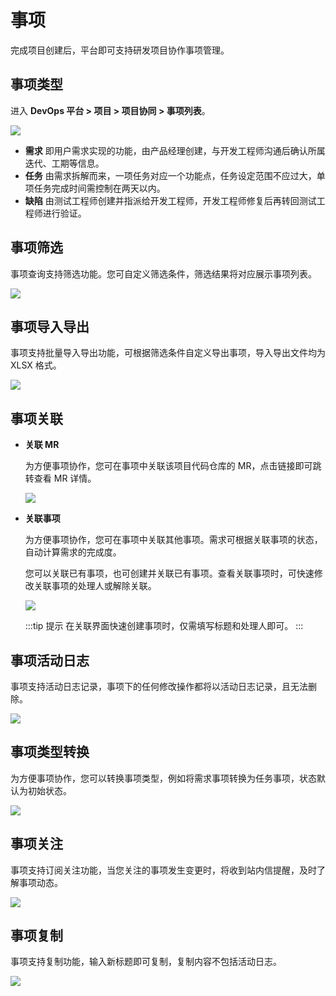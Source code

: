 # 事项

完成项目创建后，平台即可支持研发项目协作事项管理。

## 事项类型

进入 **DevOps 平台 > 项目 > 项目协同 > 事项列表**。

![](http://terminus-paas.oss-cn-hangzhou.aliyuncs.com/paas-doc/2022/02/18/65298d9e-2e93-4fe6-ab0b-5178acd837d0.png)

- **需求**
  即用户需求实现的功能，由产品经理创建，与开发工程师沟通后确认所属迭代、工期等信息。
- **任务**
  由需求拆解而来，一项任务对应一个功能点，任务设定范围不应过大，单项任务完成时间需控制在两天以内。
- **缺陷**
  由测试工程师创建并指派给开发工程师，开发工程师修复后再转回测试工程师进行验证。

## 事项筛选

事项查询支持筛选功能。您可自定义筛选条件，筛选结果将对应展示事项列表。

![](http://terminus-paas.oss-cn-hangzhou.aliyuncs.com/paas-doc/2022/02/18/0c7f17c6-5d9f-4612-ab2e-a34432069699.png)

## 事项导入导出

事项支持批量导入导出功能，可根据筛选条件自定义导出事项，导入导出文件均为 XLSX 格式。

![](http://terminus-paas.oss-cn-hangzhou.aliyuncs.com/paas-doc/2022/02/18/d11df522-3e90-4ddb-a0f4-fe27f0c8294e.png)

## 事项关联

- **关联 MR**

  为方便事项协作，您可在事项中关联该项目代码仓库的 MR，点击链接即可跳转查看 MR 详情。

  ![](http://terminus-paas.oss-cn-hangzhou.aliyuncs.com/paas-doc/2022/02/18/44220b41-29f0-44ba-b21c-2f62a287e959.png)

- **关联事项**

  为方便事项协作，您可在事项中关联其他事项。需求可根据关联事项的状态，自动计算需求的完成度。

  您可以关联已有事项，也可创建并关联已有事项。查看关联事项时，可快速修改关联事项的处理人或解除关联。

  ![](http://terminus-paas.oss-cn-hangzhou.aliyuncs.com/paas-doc/2022/02/18/c2fcf927-a868-465e-ace9-1594b17786d6.png)

  :::tip 提示
  在关联界面快速创建事项时，仅需填写标题和处理人即可。
  :::

## 事项活动日志

事项支持活动日志记录，事项下的任何修改操作都将以活动日志记录，且无法删除。

![](http://terminus-paas.oss-cn-hangzhou.aliyuncs.com/paas-doc/2022/02/18/2ab5084c-2c43-4a68-ace9-37ebd10c53f2.png)

## 事项类型转换

为方便事项协作，您可以转换事项类型，例如将需求事项转换为任务事项，状态默认为初始状态。

![](http://terminus-paas.oss-cn-hangzhou.aliyuncs.com/paas-doc/2022/02/18/cdc023a8-c66f-44e7-8d0d-97c6f23914d7.png)

## 事项关注

事项支持订阅关注功能，当您关注的事项发生变更时，将收到站内信提醒，及时了解事项动态。

![](http://terminus-paas.oss-cn-hangzhou.aliyuncs.com/paas-doc/2022/02/18/45d3ad1b-5fef-4a18-be56-ef6674167b2a.png)

## 事项复制

事项支持复制功能，输入新标题即可复制，复制内容不包括活动日志。

![](http://terminus-paas.oss-cn-hangzhou.aliyuncs.com/paas-doc/2022/02/18/5b229cb4-a3ab-40be-8b08-99e4c21d6fd4.png)
